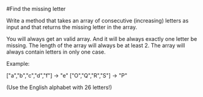 #Find the missing letter

Write a method that takes an array of consecutive (increasing) letters as input and that returns the missing letter in the array.

You will always get an valid array. And it will be always exactly one letter be missing. The length of the array will always be at least 2.
The array will always contain letters in only one case.

Example:

["a","b","c","d","f"] -> "e"
["O","Q","R","S"] -> "P"

(Use the English alphabet with 26 letters!)
